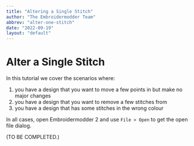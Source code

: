 ```yaml
---
title: "Altering a Single Stitch"
author: "The Embroidermodder Team"
abbrev: "alter-one-stitch"
date: "2022-09-19"
layout: "default"
---
```


# Alter a Single Stitch

In this tutorial we cover the scenarios where:

1. you have a design that you want to move a few points in but make no major changes
2. you have a design that you want to remove a few stitches from
3. you have a design that has some stitches in the wrong colour

In all cases, open Embroidermodder 2 and use `File > Open` to get the open file dialog.

(TO BE COMPLETED.)
